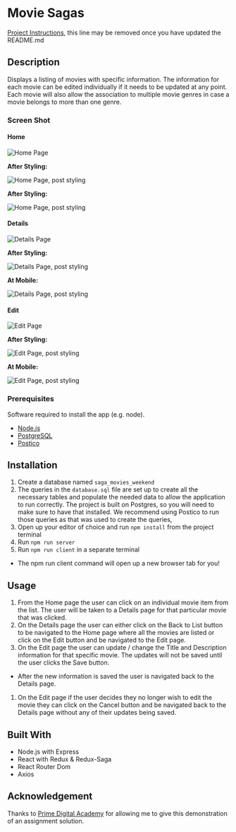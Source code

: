 # Movie Sagas

[Project Instructions](./INSTRUCTIONS.md), this line may be removed once you have updated the README.md

## Description

Displays a listing of movies with specific information. The information for each movie can be edited individually if it needs to be updated at any point. Each movie will also allow the association to multiple movie genres in case a movie belongs to more than one genre.


### Screen Shot

#### Home

<img src="/wireframes/home.png" alt="Home Page" />

**After Styling:**

![Home Page, post styling](/wireframes/MoviesList.png)

**After Styling:**

![Home Page, post styling](/wireframes/MoviesList.png)

#### Details

<img src="/wireframes/details.png" alt="Details Page" />

**After Styling:**

![Details Page, post styling](/wireframes/MovieDetails.png)

**At Mobile:**

![Details Page, post styling](/wireframes/MovieDetails.png)

#### Edit

<img src="/wireframes/edit.png" alt="Edit Page" />

**After Styling:**

![Edit Page, post styling](/wireframes/MovieEdit.png)

**At Mobile:**

![Edit Page, post styling](/wireframes/MovieEdit-mobile.png)


### Prerequisites

Software required to install the app (e.g. node).

- [Node.js](https://github.com/nvm-sh/nvm)
- [PostgreSQL](https://wiki.postgresql.org/wiki/Homebrew)
- [Postico](https://eggerapps.at/postico/)

## Installation

1. Create a database named `saga_movies_weekend`
1. The queries in the `database.sql` file are set up to create all the necessary tables and populate the needed data to allow the application to run correctly. The project is built on Postgres, so you will need to make sure to have that installed. We recommend using Postico to run those queries as that was used to create the queries,
1. Open up your editor of choice and run `npm install` from the project terminal
1. Run `npm run server`
1. Run `npm run client` in a separate terminal
  - The npm run client command will open up a new browser tab for you!

## Usage

1. From the Home page the user can click on an individual movie item from the list. The user will be taken to a Details page for that particular movie that was clicked.
1. On the Details page the user can either click on the Back to List button to be navigated to the Home page where all the movies are listed or click on the Edit button and be navigated to the Edit page.
1. On the Edit page the user can update / change the Title and Description information for that specific movie. The updates will not be saved until the user clicks the Save button.
  - After the new information is saved the user is navigated back to the Details page.
1. On the Edit page if the user decides they no longer wish to edit the movie they can click on the Cancel button and be navigated back to the Details page without any of their updates being saved.

## Built With

- Node.js with Express
- React with Redux & Redux-Saga
- React Router Dom 
- Axios


## Acknowledgement

Thanks to [Prime Digital Academy](https://www.primeacademy.io/) for allowing me to give this demonstration of an assignment solution.